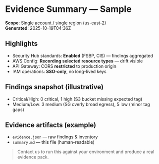 # Evidence Summary — Sample

**Scope**: Single account / single region (us-east-2)  
**Generated**: 2025-10-19T04:36Z

## Highlights
- Security Hub standards: **Enabled** (FSBP, CIS) — findings aggregated
- AWS Config: **Recording selected resource types** — drift visible
- API Gateway: CORS **restricted** to production origin
- IAM operations: **SSO-only**, no long-lived keys

## Findings snapshot (illustrative)
- Critical/High: 0 critical, 1 high (S3 bucket missing expected tag)  
- Medium/Low: 3 medium (SG overly broad egress), 5 low (minor tag gaps)

## Evidence artifacts (example)
- `evidence.json` — raw findings & inventory
- `summary.md` — this file (human-readable)

> Contact us to run this against your environment and produce a real evidence pack.
